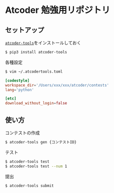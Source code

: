 # Atcoder 勉強用リポジトリ

## セットアップ

[`atcoder-tools`](https://github.com/kyuridenamida/atcoder-tools)をインストールしておく

```bash
$ pip3 install atcoder-tools
```

各種設定

```bash
$ vim ~/.atcodertools.toml
```

```toml
[codestyle]
workspace_dir='/Users/xxx/xxx/atcoder/contests'
lang='python'

[etc]
download_without_login=false
```

## 使い方

コンテストの作成

```bash
$ atcoder-tools gen {コンテストID}
```

テスト

```bash
$ atcoder-tools test
$ atcoder-tools test --num 1
```

提出

```bash
$ atcoder-tools submit
```
